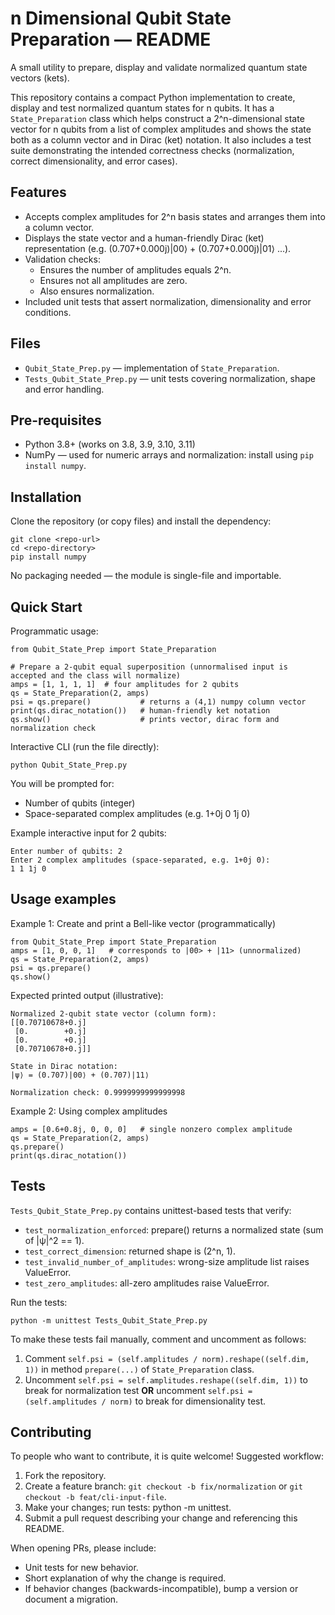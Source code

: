 # n Dimensional Qubit State Preparation — README

A small utility to prepare, display and validate normalized quantum state vectors (kets).

This repository contains a compact Python implementation to create, display and test normalized quantum states for n qubits.
It has a ```State_Preparation``` class which helps construct a 2^n-dimensional state vector for n qubits from a list of complex amplitudes and shows the state both as a column vector and in Dirac (ket) notation. It also includes a test suite demonstrating the intended correctness checks (normalization, correct dimensionality, and error cases).

## Features
* Accepts complex amplitudes for 2^n basis states and arranges them into a column vector.
* Displays the state vector and a human-friendly Dirac (ket) representation (e.g. (0.707+0.000j)|00⟩ + (0.707+0.000j)|01⟩ ...).
* Validation checks:
  * Ensures the number of amplitudes equals 2^n.
  * Ensures not all amplitudes are zero.
  * Also ensures normalization.
* Included unit tests that assert normalization, dimensionality and error conditions.

## Files

* ```Qubit_State_Prep.py``` — implementation of ```State_Preparation```.
* ```Tests_Qubit_State_Prep.py``` — unit tests covering normalization, shape and error handling.

## Pre-requisites
* Python 3.8+ (works on 3.8, 3.9, 3.10, 3.11)
* NumPy — used for numeric arrays and normalization: install using ``` pip install numpy ```.

## Installation

Clone the repository (or copy files) and install the dependency:
```
git clone <repo-url>
cd <repo-directory>
pip install numpy
```
No packaging needed — the module is single-file and importable.

## Quick Start

Programmatic usage:

```
from Qubit_State_Prep import State_Preparation

# Prepare a 2-qubit equal superposition (unnormalised input is accepted and the class will normalize)
amps = [1, 1, 1, 1]  # four amplitudes for 2 qubits
qs = State_Preparation(2, amps)
psi = qs.prepare()           # returns a (4,1) numpy column vector
print(qs.dirac_notation())   # human-friendly ket notation
qs.show()                    # prints vector, dirac form and normalization check
```

Interactive CLI (run the file directly):

```
python Qubit_State_Prep.py
```

You will be prompted for:
* Number of qubits (integer)
* Space-separated complex amplitudes (e.g. 1+0j 0 1j 0)

Example interactive input for 2 qubits:

```
Enter number of qubits: 2
Enter 2 complex amplitudes (space-separated, e.g. 1+0j 0):
1 1 1j 0
```

## Usage examples

Example 1: Create and print a Bell-like vector (programmatically)

```
from Qubit_State_Prep import State_Preparation
amps = [1, 0, 0, 1]   # corresponds to |00> + |11> (unnormalized)
qs = State_Preparation(2, amps)
psi = qs.prepare()
qs.show()
```

Expected printed output (illustrative):

```
Normalized 2-qubit state vector (column form):
[[0.70710678+0.j]
 [0.        +0.j]
 [0.        +0.j]
 [0.70710678+0.j]]

State in Dirac notation:
|ψ⟩ = (0.707)|00⟩ + (0.707)|11⟩

Normalization check: 0.9999999999999998
```
Example 2: Using complex amplitudes

```
amps = [0.6+0.8j, 0, 0, 0]   # single nonzero complex amplitude
qs = State_Preparation(2, amps)
qs.prepare()
print(qs.dirac_notation())
```
## Tests

```Tests_Qubit_State_Prep.py``` contains unittest-based tests that verify:

* ```test_normalization_enforced```: prepare() returns a normalized state (sum of |ψ|^2 == 1).
* ```test_correct_dimension```: returned shape is (2^n, 1).
* ```test_invalid_number_of_amplitudes```: wrong-size amplitude list raises ValueError.
* ```test_zero_amplitudes```: all-zero amplitudes raise ValueError.

Run the tests:
```
python -m unittest Tests_Qubit_State_Prep.py
```
To make these tests fail manually, comment and uncomment as follows:
1. Comment ```self.psi = (self.amplitudes / norm).reshape((self.dim, 1))``` in method ```prepare(...)``` of ```State_Preparation``` class.
2. Uncomment ```self.psi = self.amplitudes.reshape((self.dim, 1))``` to break for normalization test **OR** uncomment ```self.psi = (self.amplitudes / norm)``` to break for dimensionality test.

## Contributing

To people who want to contribute, it is quite welcome! Suggested workflow:

1. Fork the repository.
2. Create a feature branch: ```git checkout -b fix/normalization``` or ```git checkout -b feat/cli-input-file```.
3. Make your changes; run tests: python -m unittest.
4. Submit a pull request describing your change and referencing this README.

When opening PRs, please include:

* Unit tests for new behavior.
* Short explanation of why the change is required.
* If behavior changes (backwards-incompatible), bump a version or document a migration.
